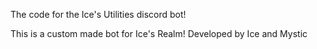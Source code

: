 The code for the Ice's Utilities discord bot!


This is a custom made bot for Ice's Realm!
Developed by Ice and Mystic
